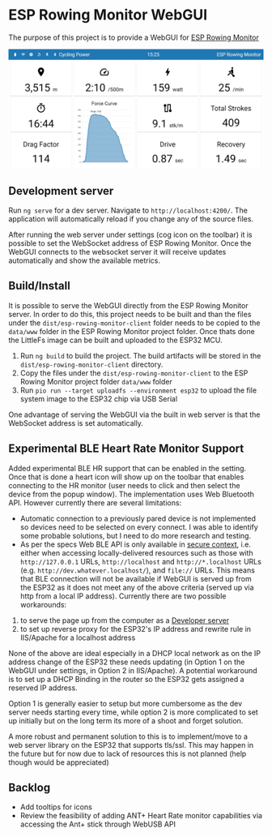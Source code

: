 # ESP Rowing Monitor WebGUI

The purpose of this project is to provide a WebGUI for [ESP Rowing Monitor](https://github.com/Abasz/ESPRowingMonitor)

![ESP Rowing Monitor WebGUI](docs/imgs/ESP-Rowing-Monitor-WebGUI.jpg)

## Development server

Run `ng serve` for a dev server. Navigate to `http://localhost:4200/`. The application will automatically reload if you change any of the source files.

After running the web server under settings (cog icon on the toolbar) it is possible to set the WebSocket address of ESP Rowing Monitor. Once the WebGUI connects to the websocket server it will receive updates automatically and show the available metrics.

## Build/Install

It is possible to serve the WebGUI directly from the ESP Rowing Monitor server. In order to do this, this project needs to be built and than the files under the `dist/esp-rowing-monitor-client` folder needs to be copied to the `data/www` folder in the ESP Rowing Monitor project folder. Once thats done the LittleFs image can be built and uploaded to the ESP32 MCU.

1. Run `ng build` to build the project. The build artifacts will be stored in the `dist/esp-rowing-monitor-client` directory.
2. Copy the files under the `dist/esp-rowing-monitor-client` to the ESP Rowing Monitor project folder `data/www` folder
3. Run `pio run --target uploadfs --environment esp32` to upload the file system image to the ESP32 chip via USB Serial

One advantage of serving the WebGUI via the built in web server is that the WebSocket address is set automatically.

## Experimental BLE Heart Rate Monitor Support

Added experimental BLE HR support that can be enabled in the setting. Once that is done a heart icon will show up on the toolbar that enables connecting to the HR monitor (user needs to click and then select the device from the popup window). The implementation uses Web Bluetooth API. However currently there are several limitations:

- Automatic connection to a previously pared device is not implemented so devices need to be selected on every connect. I was able to identify some probable solutions, but I need to do more research and testing.
- As per the specs Web BLE API is only available in [secure context](https://developer.mozilla.org/en-US/docs/Web/Security/Secure_Contexts), i.e. either when accessing locally-delivered resources such as those with `http://127.0.0.1` URLs, `http://localhost` and `http://*.localhost` URLs (e.g. `http://dev.whatever.localhost/`), and `file://` URLs. This means that BLE connection will not be available if WebGUI is served up from the ESP32 as it does not meet any of the above criteria (served up via http from a local IP address). Currently there are two possible workarounds:

1) to serve the page up from the computer as a [Developer server](#development-server)
2) to set up reverse proxy for the ESP32's IP address and rewrite rule in IIS/Apache for a localhost address

None of the above are ideal especially in a DHCP local network as on the IP address change of the ESP32 these needs updating (in Option 1 on the WebGUI under settings, in Option 2 in IIS/Apache). A potential workaround is to set up a DHCP Binding in the router so the ESP32 gets assigned a reserved IP address.

Option 1 is generally easier to setup but more cumbersome as the dev server needs starting every time, while option 2 is more complicated to set up initially but on the long term its more of a shoot and forget solution.

A more robust and permanent solution to this is to implement/move to a web server library on the ESP32 that supports tls/ssl. This may happen in the future but for now due to lack of resources this is not planned (help though would be appreciated)

## Backlog

- Add tooltips for icons
- Review the feasibility of adding ANT+ Heart Rate monitor capabilities via accessing the Ant+ stick through WebUSB API